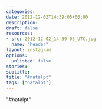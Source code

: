 ```yaml
---
categories:
date: 2012-12-02T14:59:05+00:00
description:
draft: false
resources:
- src: 2012-12-02_14-59-05_UTC.jpg
  name: "header"
layout: instagram
options:
  unlisted: false
stories:
subtitle:
title: "#natalpt"
tags: ["natalpt"]
---
```


"#natalpt"
